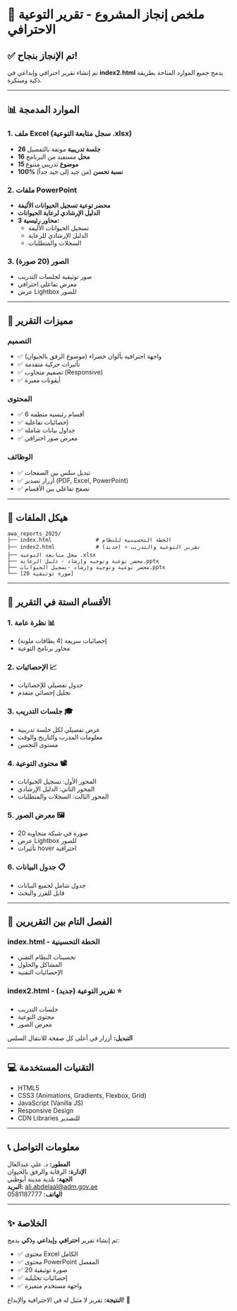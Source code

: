 # 🎉 ملخص إنجاز المشروع - تقرير التوعية الاحترافي

## ✅ تم الإنجاز بنجاح!

تم إنشاء تقرير احترافي وإبداعي في **index2.html** يدمج جميع الموارد المتاحة بطريقة ذكية ومبتكرة.

---

## 📊 الموارد المدمجة

### 1. ملف Excel (سجل متابعة التوعية .xlsx)
- **26 جلسة تدريبية** موثقة بالتفصيل
- **16 محل** مستفيد من البرنامج
- **15 موضوع** تدريبي متنوع
- **100% نسبة تحسن** (من جيد إلى جيد جداً)

### 2. ملفات PowerPoint
- **محضر توعية تسجيل الحيوانات الأليفة**
- **الدليل الإرشادي لرعاية الحيوانات**
- **3 محاور رئيسية:**
  - تسجيل الحيوانات الأليفة
  - الدليل الإرشادي للرعاية
  - السجلات والمتطلبات

### 3. الصور (20 صورة)
- صور توثيقية لجلسات التدريب
- معرض تفاعلي احترافي
- عرض Lightbox للصور

---

## 🌟 مميزات التقرير

### التصميم
- ✅ واجهة احترافية بألوان خضراء (موضوع الرفق بالحيوان)
- ✅ تأثيرات حركية متقدمة
- ✅ تصميم متجاوب (Responsive)
- ✅ أيقونات معبرة

### المحتوى
- ✅ 6 أقسام رئيسية منظمة
- ✅ إحصائيات تفاعلية
- ✅ جداول بيانات شاملة
- ✅ معرض صور احترافي

### الوظائف
- ✅ تبديل سلس بين الصفحات
- ✅ أزرار تصدير (PDF, Excel, PowerPoint)
- ✅ تصفح تفاعلي بين الأقسام

---

## 📁 هيكل الملفات

```
awa_reports_2025/
├── index.html              # الخطة التحسينية للنظام
├── index2.html             # تقرير التوعية والتدريب ⭐ (جديد)
├── سجل متابعة التوعية .xlsx
├── محضر توعبة وتوجيه وإرشاد - دليل الرعاية.pptx
├── محضر توعية وتوجية وإرشاد -تسجيل الحيوانات.pptx
└── [20 صورة توثيقية]
```

---

## 🎯 الأقسام الستة في التقرير

### 1. نظرة عامة 📊
- إحصائيات سريعة (4 بطاقات ملونة)
- محاور برنامج التوعية

### 2. الإحصائيات 📈
- جدول تفصيلي للإحصائيات
- تحليل إحصائي متقدم

### 3. جلسات التدريب 🎓
- عرض تفصيلي لكل جلسة تدريبية
- معلومات المدرب والتاريخ والوقت
- مستوى التحسن

### 4. محتوى التوعية 📽️
- المحور الأول: تسجيل الحيوانات
- المحور الثاني: الدليل الإرشادي
- المحور الثالث: السجلات والمتطلبات

### 5. معرض الصور 🖼️
- 20 صورة في شبكة متجاوبة
- عرض Lightbox للصور
- تأثيرات hover احترافية

### 6. جدول البيانات 📋
- جدول شامل لجميع البيانات
- قابل للفرز والبحث

---

## 🔄 الفصل التام بين التقريرين

### index.html - الخطة التحسينية
- تحسينات النظام التقني
- المشاكل والحلول
- الإحصائيات التقنية

### index2.html - تقرير التوعية (جديد) ⭐
- جلسات التدريب
- محتوى التوعية
- معرض الصور

**التبديل:** أزرار في أعلى كل صفحة للانتقال السلس

---

## 💻 التقنيات المستخدمة

- HTML5
- CSS3 (Animations, Gradients, Flexbox, Grid)
- JavaScript (Vanilla JS)
- Responsive Design
- CDN Libraries للتصدير

---

## 📞 معلومات التواصل

**المطور:** د. علي عبدالعال  
**الإدارة:** الرقابة والرفق بالحيوان  
**الجهة:** بلدية مدينة أبوظبي  
**البريد:** ali.abdelaal@adm.gov.ae  
**الهاتف:** 0581187777

---

## ✨ الخلاصة

تم إنشاء تقرير **احترافي** و**إبداعي** و**ذكي** يدمج:
- ✅ محتوى Excel الكامل
- ✅ محتوى PowerPoint المفصل
- ✅ 20 صورة توثيقية
- ✅ إحصائيات تحليلية
- ✅ واجهة مستخدم متميزة

**النتيجة:** تقرير لا مثيل له في الاحترافية والإبداع! 🎉

